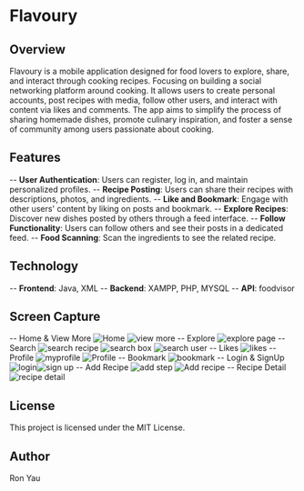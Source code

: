 # Flavoury

## Overview
Flavoury is a mobile application designed for food lovers to explore, share, and interact through cooking recipes. Focusing on building a social networking platform around cooking. It allows users to create personal accounts, post recipes with media, follow other users, and interact with content via likes and comments. The app aims to simplify the process of sharing homemade dishes, promote culinary inspiration, and foster a sense of community among users passionate about cooking.

## Features
-- **User Authentication**: Users can register, log in, and maintain personalized profiles.
-- **Recipe Posting**: Users can share their recipes with descriptions, photos, and ingredients.
-- **Like and Bookmark**: Engage with other users' content by liking on posts and bookmark.
-- **Explore Recipes**: Discover new dishes posted by others through a feed interface.
-- **Follow Functionality**: Users can follow others and see their posts in a dedicated feed.
-- **Food Scanning**: Scan the ingredients to see the related recipe.

## Technology
-- **Frontend**: Java, XML
-- **Backend**: XAMPP, PHP, MYSQL
-- **API**: foodvisor

## Screen Capture
-- Home & View More
![Home](https://github.com/user-attachments/assets/cd0eddc6-3a1a-45d5-a7fd-3bf7db3cd2cd)
![view more](https://github.com/user-attachments/assets/e7a7d971-4cbb-459e-a7d9-0cf19e97353d)
-- Explore
![explore page](https://github.com/user-attachments/assets/54bf1e3c-fd45-4e16-8ff0-c0e261589e29)
-- Search
![search recipe](https://github.com/user-attachments/assets/f14d887a-727b-483a-92a8-b0be1c6ac1c4)
![search box](https://github.com/user-attachments/assets/9b448797-7879-4415-9163-1bdd712075a5)
![search user](https://github.com/user-attachments/assets/f1200ca7-4b54-4a60-ad51-2d452d8c5a2b)
-- Likes
![likes](https://github.com/user-attachments/assets/b6cf97ba-fe8f-417c-9370-601bd24d3cf3)
-- Profile
![myprofile](https://github.com/user-attachments/assets/380f3467-81c9-4499-8ee4-4a264a437495)
![Profile](https://github.com/user-attachments/assets/5b1bbb64-4adc-40f4-9420-206d55295fb4)
-- Bookmark
![bookmark](https://github.com/user-attachments/assets/bb1236df-8911-4a35-9291-c7bf6d9af78a)
-- Login & SignUp
![login](https://github.com/user-attachments/assets/fa51ac0a-4e2c-45b5-941f-eb37db18e99d)![sign up](https://github.com/user-attachments/assets/48ba7478-b9ae-43e7-8fd4-c7846ef6f957)
-- Add Recipe
![add step](https://github.com/user-attachments/assets/ad2ef62a-8363-480e-9459-71051fc26f6c)
![Add recipe](https://github.com/user-attachments/assets/87fbe562-9a8c-4776-bec5-3020f702d79e)
-- Recipe Detail
![recipe detail](https://github.com/user-attachments/assets/b08cbe59-1ed0-4f3c-a29f-e58bef6090b9)

## License
This project is licensed under the MIT License.

## Author
Ron Yau

